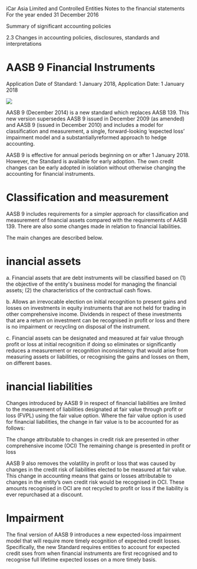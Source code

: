 iCar Asia Limited and Controlled Entities Notes to the financial statements For the year ended 31 December 2016

Summary of significant accounting policies

2.3 Changes in accounting policies, disclosures, standards and interpretations

# AASB 9 Financial Instruments

Application Date of Standard: 1 January 2018, Application Date: 1 January 2018

![](images/557a84cf7b7c5fd202a60f4350190671752ef1bb8e1af8af814f1d6257766fd3.jpg)

AASB 9 (December 2014) is a new standard which replaces AASB 139. This new version supersedes AASB 9 issued in December 2009 (as amended) and AASB 9 (issued in December 2010) and includes a model for classification and measurement, a single, forward-looking ‘expected loss’ impairment model and a substantiallyreformed approach to hedge accounting.

AASB 9 is effective for annual periods beginning on or after 1 January 2018. However, the Standard is available for early adoption. The own credit changes can be early adopted in isolation without otherwise changing the accounting for financial instruments.

# Classification and measurement

AASB 9 includes requirements for a simpler approach for classification and measurement of financial assets compared with the requirements of AASB 139. There are also some changes made in relation to financial liabilities.

The main changes are described below.

# inancial assets

a. Financial assets that are debt instruments will be classified based on (1) the objective of the entity's business model for managing the financial assets; (2) the characteristics of the contractual cash flows.

b. Allows an irrevocable election on initial recognition to present gains and losses on investments in equity instruments that are not held for trading in other comprehensive income. Dividends in respect of these investments that are a return on investment can be recognised in profit or loss and there is no impairment or recycling on disposal of the instrument.

c. Financial assets can be designated and measured at fair value through profit or loss at initial recognition if doing so eliminates or significantly reduces a measurement or recognition inconsistency that would arise from measuring assets or liabilities, or recognising the gains and losses on them, on different bases.

# inancial liabilities

Changes introduced by AASB 9 in respect of financial liabilities are limited to the measurement of liabilities designated at fair value through profit or loss (FVPL) using the fair value option. Where the fair value option is used for financial liabilities, the change in fair value is to be accounted for as follows:

The change attributable to changes in credit risk are presented in other comprehensive income (OCI) The remaining change is presented in profit or loss

AASB 9 also removes the volatility in profit or loss that was caused by changes in the credit risk of liabilities elected to be measured at fair value. This change in accounting means that gains or losses attributable to changes in the entity’s own credit risk would be recognised in OCI. These amounts recognised in OCI are not recycled to profit or loss if the liability is ever repurchased at a discount.

# Impairment

The final version of AASB 9 introduces a new expected-loss impairment model that will require more timely ecognition of expected credit losses. Specifically, the new Standard requires entities to account for expected credit sses from when financial instruments are first recognised and to recognise full lifetime expected losses on a more timely basis.